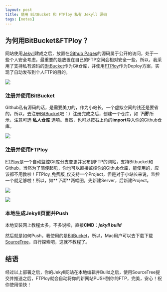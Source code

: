 ```yaml
---
layout: post
title: 使用 BitBucket 和 FTPloy 私有 Jekyll 源码
tags: [notes]
---
```


## 为何用BitBucket&FTPloy？

网站使用[Jekyll](http://jekyllrb.com/)建成之后，放置在[Github Pages](https://pages.github.com/)的源码属于公开的访问，处于一些个人安全考虑，最重要的是放置在自己的FTP空间会相对安全一些，所以，我采用了支持私有源码的[BitBucket](https://bitbucket.org/)作为Git仓库，并使用[FTPloy](https://ftploy.com/)作为Deploy方案，实现了自动发布到个人FTP的目的。

![](http://zh811.qiniudn.com/FTPloy.png)

### 注册并使用BitBucket

Github私有源码的话，是需要美刀的，作为小站长，一个虚拟空间的钱还是要省的，所以，去注册[BitBucket](https://bitbucket.org/)吧：）注册完成之后，创建一个仓库，如 **_下图_** 所示，注意可选 **私人仓库** 选项。当然，也可以按右上角的**import**导入你的Github仓库。 

![](http://zh811.qiniudn.com/Bitbucket.png)

### 注册并使用FTPloy

[FTPloy](https://ftploy.com/)是一个自动监控Git库分支变更并发布到FTP的网站，支持Bitbucket和Github，当然为了简便起见，你也可以直接监控你的Github仓库，能使用的，应该都不用教啦！FTPloy_免费版_仅支持**一**个Project，但是对于小站长来说，监控一个就足够啦！所以，如**_下面_**两幅图，先新建Server，后新建Project。 

![](http://zh811.qiniudn.com/Server-FTPloy.png)

![](http://zh811.qiniudn.com/Project-FTPloy.png)

### 本地生成Jekyll页面并Push

本地安装网上教程太多，不多说啦，直接**CMD**：**_jekyll build_** 

然后就是如何Push，我使用的是[BitBucket](https://bitbucket.org/)，所以，Mac用户可以去下载下载[SourceTree](http://www.sourcetreeapp.com/download/)，自行探索吧，这就不教程了。

## 结语

经过以上部署之后，你的Jekyll网站在本地编辑并Build之后，使用SourceTree提交并推送之后，FTPloy就会自动将你的新网站PUSH到你的FTP，完美，安心！祝你使用愉快！